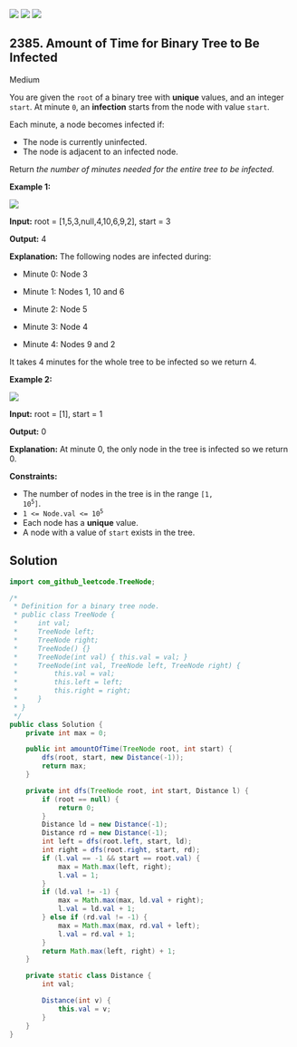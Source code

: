 [![](https://img.shields.io/github/stars/javadev/LeetCode-in-Java?label=Stars&style=flat-square)](https://github.com/javadev/LeetCode-in-Java)
[![](https://img.shields.io/github/forks/javadev/LeetCode-in-Java?label=Fork%20me%20on%20GitHub%20&style=flat-square)](https://github.com/javadev/LeetCode-in-Java/fork)
[![](https://img.shields.io/badge/-LeetCode%20in%20Kotlin-blue?style=flat-square)](https://github.com/javadev/LeetCode-in-Kotlin)

## 2385\. Amount of Time for Binary Tree to Be Infected

Medium

You are given the `root` of a binary tree with **unique** values, and an integer `start`. At minute `0`, an **infection** starts from the node with value `start`.

Each minute, a node becomes infected if:

*   The node is currently uninfected.
*   The node is adjacent to an infected node.

Return _the number of minutes needed for the entire tree to be infected._

**Example 1:**

![](https://assets.leetcode.com/uploads/2022/06/25/image-20220625231744-1.png)

**Input:** root = [1,5,3,null,4,10,6,9,2], start = 3

**Output:** 4

**Explanation:** The following nodes are infected during:

- Minute 0: Node 3

- Minute 1: Nodes 1, 10 and 6

- Minute 2: Node 5

- Minute 3: Node 4

- Minute 4: Nodes 9 and 2

It takes 4 minutes for the whole tree to be infected so we return 4. 

**Example 2:**

![](https://assets.leetcode.com/uploads/2022/06/25/image-20220625231812-2.png)

**Input:** root = [1], start = 1

**Output:** 0

**Explanation:** At minute 0, the only node in the tree is infected so we return 0. 

**Constraints:**

*   The number of nodes in the tree is in the range <code>[1, 10<sup>5</sup>]</code>.
*   <code>1 <= Node.val <= 10<sup>5</sup></code>
*   Each node has a **unique** value.
*   A node with a value of `start` exists in the tree.

## Solution

```java
import com_github_leetcode.TreeNode;

/*
 * Definition for a binary tree node.
 * public class TreeNode {
 *     int val;
 *     TreeNode left;
 *     TreeNode right;
 *     TreeNode() {}
 *     TreeNode(int val) { this.val = val; }
 *     TreeNode(int val, TreeNode left, TreeNode right) {
 *         this.val = val;
 *         this.left = left;
 *         this.right = right;
 *     }
 * }
 */
public class Solution {
    private int max = 0;

    public int amountOfTime(TreeNode root, int start) {
        dfs(root, start, new Distance(-1));
        return max;
    }

    private int dfs(TreeNode root, int start, Distance l) {
        if (root == null) {
            return 0;
        }
        Distance ld = new Distance(-1);
        Distance rd = new Distance(-1);
        int left = dfs(root.left, start, ld);
        int right = dfs(root.right, start, rd);
        if (l.val == -1 && start == root.val) {
            max = Math.max(left, right);
            l.val = 1;
        }
        if (ld.val != -1) {
            max = Math.max(max, ld.val + right);
            l.val = ld.val + 1;
        } else if (rd.val != -1) {
            max = Math.max(max, rd.val + left);
            l.val = rd.val + 1;
        }
        return Math.max(left, right) + 1;
    }

    private static class Distance {
        int val;

        Distance(int v) {
            this.val = v;
        }
    }
}
```